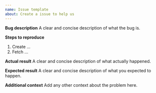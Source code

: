 ```yaml
---
name: Issue template
about: Create a issue to help us
---
```


**Bug description**
A clear and concise description of what the bug is.

**Steps to reproduce**
1. Create ...
2. Fetch ...

**Actual result**
A clear and concise description of what actually happened.

**Expected result**
A clear and concise description of what you expected to happen.

**Additional context**
Add any other context about the problem here.

